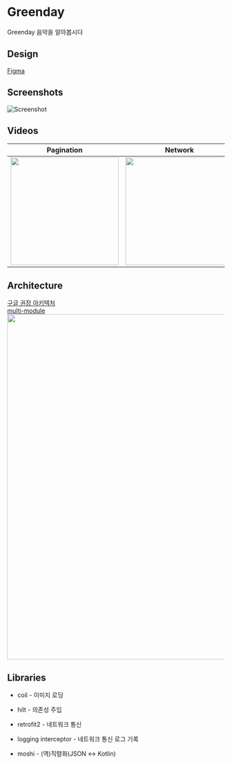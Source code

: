 # Greenday
Greenday 음악을 알아봅시다

## Design
[Figma](https://www.figma.com/file/2YmPt6ZoRMIJvRwLHLRul8/Greenday?type=design&node-id=2%3A224&mode=design&t=cMRvjynp7cCUu3Ni-1)

## Screenshots
![Screenshot](https://github.com/jhg3410/Greenday/assets/80373033/5fa73fa3-37f2-4e81-9cc0-a0f32fcf8e8d)

## Videos
|Pagination|Network|
|:----:|:----:|
|<img width="250" src="https://github.com/jhg3410/Greenday/assets/80373033/53b7c820-837f-4199-b245-d733ea5338e5">|<img width = "250" src = "https://github.com/jhg3410/Greenday/assets/80373033/6aeab840-7b5f-41ef-a650-013ef91cca7a">|

## Architecture
[구글 권장 아키텍처](https://developer.android.com/topic/architecture)  
[multi-module](https://developer.android.com/topic/modularization)  
<img width="800" src="https://github.com/jhg3410/Greenday/assets/80373033/e3f5b1cd-1cb7-4c37-a268-5e37d9ec9ce8">

## Libraries

- coil - 이미지 로딩
  
- hilt - 의존성 주입
  
- retrofit2 - 네트워크 통신
  
- logging interceptor - 네트워크 통신 로그 기록
  
- moshi - (역)직렬화(JSON ↔ Kotlin)
